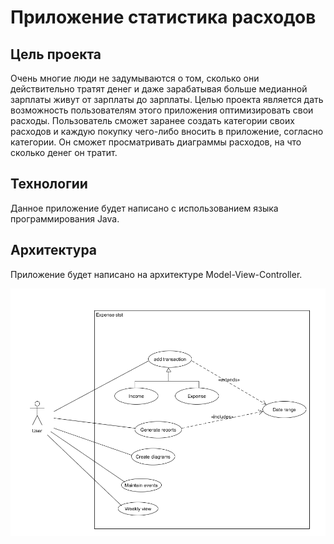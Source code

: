 # Приложение статистика расходов
## Цель проекта

Очень многие люди не задумываются о том, сколько они действительно тратят денег и даже зарабатывая больше медианной зарплаты живут от зарплаты до зарплаты. Целью проекта является дать возможность пользователям этого приложения оптимизировать свои расходы. Пользователь сможет заранее создать категории своих расходов и каждую покупку чего-либо вносить в приложение, согласно категории. Он сможет просматривать диаграммы расходов, на что сколько денег он тратит.

## Технологии

Данное приложение будет написано с использованием языка программирования Java.

## Архитектура

Приложение будет написано на архитектуре Model-View-Controller.

![alt text](diagram.png)
